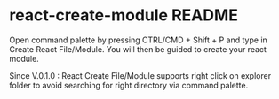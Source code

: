 # react-create-module README

Open command palette by pressing CTRL/CMD + Shift + P and type in Create React File/Module. You will then be guided to create your react module.

Since V.0.1.0 : React Create File/Module supports right click on explorer folder to avoid searching for right directory via command palette.

